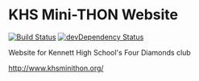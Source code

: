 # KHS Mini-THON Website
[![Build Status](https://travis-ci.org/KHS-Minithon/website.svg?branch=master)](https://travis-ci.org/KHS-Minithon/website)
[![devDependency Status](https://david-dm.org/khs-minithon/khs-minithon.github.io/dev-status.svg)](https://david-dm.org/khs-minithon/khs-minithon.github.ioe#info=devDependencies)

Website for Kennett High School's Four Diamonds club

http://www.khsminithon.org/
